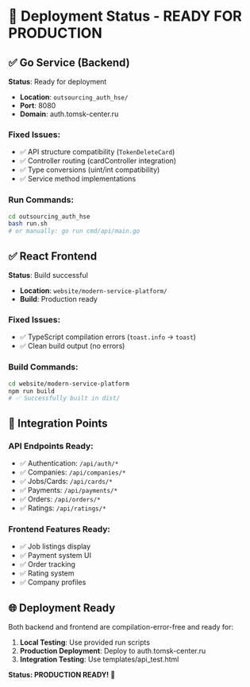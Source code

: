 # 🚀 Deployment Status - READY FOR PRODUCTION

## ✅ Go Service (Backend)
**Status**: Ready for deployment
- **Location**: `outsourcing_auth_hse/`
- **Port**: 8080
- **Domain**: auth.tomsk-center.ru

### Fixed Issues:
- ✅ API structure compatibility (`TokenDeleteCard`)
- ✅ Controller routing (cardController integration)
- ✅ Type conversions (uint/int compatibility)
- ✅ Service method implementations

### Run Commands:
```bash
cd outsourcing_auth_hse
bash run.sh
# or manually: go run cmd/api/main.go
```

## ✅ React Frontend
**Status**: Build successful
- **Location**: `website/modern-service-platform/`
- **Build**: Production ready

### Fixed Issues:
- ✅ TypeScript compilation errors (`toast.info` → `toast`)
- ✅ Clean build output (no errors)

### Build Commands:
```bash
cd website/modern-service-platform
npm run build
# ✅ Successfully built in dist/
```

## 🔧 Integration Points

### API Endpoints Ready:
- ✅ Authentication: `/api/auth/*`
- ✅ Companies: `/api/companies/*`
- ✅ Jobs/Cards: `/api/cards/*`
- ✅ Payments: `/api/payments/*`
- ✅ Orders: `/api/orders/*`
- ✅ Ratings: `/api/ratings/*`

### Frontend Features Ready:
- ✅ Job listings display
- ✅ Payment system UI
- ✅ Order tracking
- ✅ Rating system
- ✅ Company profiles

## 🌐 Deployment Ready

Both backend and frontend are compilation-error-free and ready for:
1. **Local Testing**: Use provided run scripts
2. **Production Deployment**: Deploy to auth.tomsk-center.ru
3. **Integration Testing**: Use templates/api_test.html

**Status: PRODUCTION READY! 🎉**